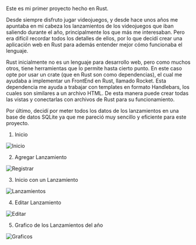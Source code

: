 Este es mi primer proyecto hecho en Rust.

Desde siempre disfruto jugar videojuegos, y desde hace unos años me apuntaba en mi cabeza los lanzamientos de los videojuegos que iban saliendo durante el año, principalmente los que más me interesaban. Pero era difícil recordar todos los detalles de ellos, por lo que
decidí crear una aplicación web en Rust para además entender mejor cómo funcionaba el lenguaje.

Rust inicialmente no es un lenguaje para desarrollo web, pero como muchos otros, tiene herramientas que lo permite hasta cierto punto. En este caso opte por usar un crate (que en Rust son como dependencias), el cual me ayudaba a implementar un FrontEnd en Rust, llamado Rocket.
Esta dependencia me ayuda a trabajar con templates en formato Handlebars, los cuales son similares a un archivo HTML. De esta manera puede crear todas las vistas y conectarlas con archivos de Rust para su funcionamiento.

Por último, decidí por meter todos los datos de los lanzamientos en una base de datos SQLite ya que me pareció muy sencillo y eficiente para este proyecto. 

1. Inicio

![Inicio](https://github.com/user-attachments/assets/a79bece0-b9e9-460a-845b-d289854edf45)

2. Agregar Lanzamiento

![Registrar](https://github.com/user-attachments/assets/ad0f4048-76c9-415a-af09-279587d6aa7b)

3. Inicio con un Lanzamiento

![Lanzamientos](https://github.com/user-attachments/assets/33553741-16fa-4db2-a6cc-726011c503bf)

4. Editar Lanzamiento

![Editar](https://github.com/user-attachments/assets/c3dd3864-d2ff-47f5-a523-06cbfda72c81)

5. Grafico de los Lanzamientos del año

![Graficos](https://github.com/user-attachments/assets/c80d15cb-5539-4ac8-99b1-5d8677c836dc)


